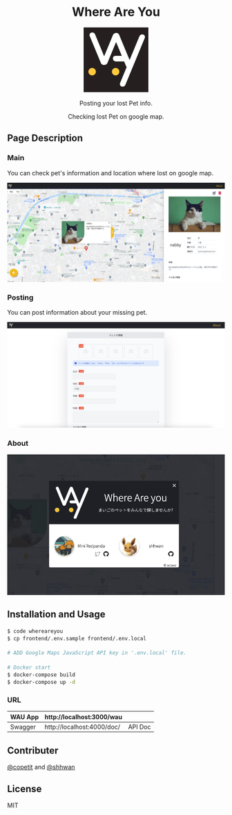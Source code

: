 <div align="center">
  <h1>Where Are You</h1>
<img src="/readme-img/logo.png" width="150" >
  <p>Posting your lost Pet info. </p>
  <p>Checking lost Pet on google map.</p>
</div>

## Page Description

### Main

You can check pet's information and location where lost on google map.

<img src="/readme-img/main.png" width="550" >

### Posting

You can post information about your missing pet.

<img src="/readme-img/posting.png" width="550" >

### About

<img src="/readme-img/about.png" width="550" >

## Installation and Usage

```bash
$ code whereareyou
$ cp frontend/.env.sample frontend/.env.local

# ADD Google Maps JavaScript API key in '.env.local' file.

# Docker start
$ docker-compose build
$ docker-compose up -d

```

### URL

| WAU App | http://localhost:3000/wau  |         |
| ------- | -------------------------- | ------- |
| Swagger | http://localhost:4000/doc/ | API Doc |

## Contributer

[@copetit](https://github.com/copetit) and [@shhwan](https://github.com/shhwan)

## License

MIT
